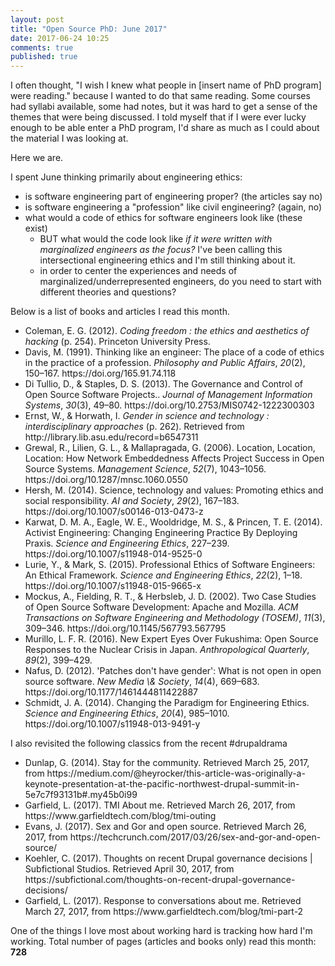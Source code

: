 ```yaml
---
layout: post
title: "Open Source PhD: June 2017"
date: 2017-06-24 10:25
comments: true
published: true
---
```


I often thought, "I wish I knew what people in [insert name of PhD program] were reading." because I wanted to do that same reading. Some courses had syllabi available, some had notes, but it was hard to get a sense of the themes that were being discussed.  I told myself that if I were ever lucky enough to be able enter a PhD program, I'd share as much as I could about the material I was looking at.

Here we are.

I spent June thinking primarily about engineering ethics:
- is software engineering part of engineering proper? (the articles say no)
- is software engineering a "profession" like civil engineering? (again, no)
- what would a code of ethics for software engineers look like (these exist)
    - BUT what would the code look like _if it were written with marginalized engineers as the focus?_ I've been calling this intersectional engineering ethics and I'm still thinking about it.
    - in order to center the experiences and needs of marginalized/underrepresented engineers, do you need to start with different theories and questions?

Below is a list of books and articles I read this month.

<ul>
<li>
Coleman, E. G. (2012). <i>Coding freedom : the ethics and aesthetics of hacking</i> (p. 254). Princeton University Press.
</li><li>
Davis, M. (1991). Thinking like an engineer: The place of a code of ethics in the practice of a profession. <i>Philosophy and Public Affairs</i>, <i>20</i>(2), 150–167. https://doi.org/165.91.74.118
</li><li>
Di Tullio, D., &amp; Staples, D. S. (2013). The Governance and Control of Open Source Software Projects.. <i>Journal of Management Information Systems</i>, <i>30</i>(3), 49–80. https://doi.org/10.2753/MIS0742-1222300303
</li><li>
Ernst, W., &amp; Horwath, I. <i>Gender in science and technology : interdisciplinary approaches</i> (p. 262). Retrieved from http://library.lib.asu.edu/record=b6547311
</li><li>
Grewal, R., Lilien, G. L., &amp; Mallapragada, G. (2006). Location, Location, Location: How Network Embeddedness Affects Project Success in Open Source Systems. <i>Management Science</i>, <i>52</i>(7), 1043–1056. https://doi.org/10.1287/mnsc.1060.0550
</li><li>
Hersh, M. (2014). Science, technology and values: Promoting ethics and social responsibility. <i>AI and Society</i>, <i>29</i>(2), 167–183. https://doi.org/10.1007/s00146-013-0473-z
</li><li>
Karwat, D. M. A., Eagle, W. E., Wooldridge, M. S., &amp; Princen, T. E. (2014). Activist Engineering: Changing Engineering Practice By Deploying Praxis. <i>Science and Engineering Ethics</i>, 227–239. https://doi.org/10.1007/s11948-014-9525-0
</li><li>
Lurie, Y., &amp; Mark, S. (2015). Professional Ethics of Software Engineers: An Ethical Framework. <i>Science and Engineering Ethics</i>, <i>22</i>(2), 1–18. https://doi.org/10.1007/s11948-015-9665-x
</li><li>
Mockus, A., Fielding, R. T., &amp; Herbsleb, J. D. (2002). Two Case Studies of Open Source Software Development: Apache and Mozilla. <i>ACM Transactions on Software Engineering and Methodology (TOSEM)</i>, <i>11</i>(3), 309–346. https://doi.org/10.1145/567793.567795
</li><li>
Murillo, L. F. R. (2016). New Expert Eyes Over Fukushima: Open Source Responses to the Nuclear Crisis in Japan. <i>Anthropological Quarterly</i>, <i>89</i>(2), 399–429.
</li><li>
Nafus, D. (2012). 'Patches don't have gender': What is not open in open source software. <i>New Media \& Society</i>, <i>14</i>(4), 669–683. https://doi.org/10.1177/1461444811422887
</li><li>
Schmidt, J. A. (2014). Changing the Paradigm for Engineering Ethics. <i>Science and Engineering Ethics</i>, <i>20</i>(4), 985–1010. https://doi.org/10.1007/s11948-013-9491-y
</li>
</ul>



I also revisited the following classics from the recent #drupaldrama

<ul>
<li> Dunlap, G. (2014). Stay for the community. Retrieved March 25, 2017, from https://medium.com/@heyrocker/this-article-was-originally-a-keynote-presentation-at-the-pacific-northwest-drupal-summit-in-5e7c7f93131b#.my45b0i99 </li>
<li> Garfield, L. (2017). TMI About me. Retrieved March 26, 2017, from https://www.garfieldtech.com/blog/tmi-outing </li>
<li> Evans, J. (2017). Sex and Gor and open source. Retrieved March 26, 2017, from https://techcrunch.com/2017/03/26/sex-and-gor-and-open-source/</li>
<li> Koehler, C. (2017). Thoughts on recent Drupal governance decisions | Subfictional Studios. Retrieved April 30, 2017, from https://subfictional.com/thoughts-on-recent-drupal-governance-decisions/ </li>
<li> Garfield, L. (2017). Response to conversations about me. Retrieved March 27, 2017, from https://www.garfieldtech.com/blog/tmi-part-2</li>
</ul>


One of the things I love most about working hard is tracking how hard I'm working.  Total number of pages (articles and books only) read this month: **728**
